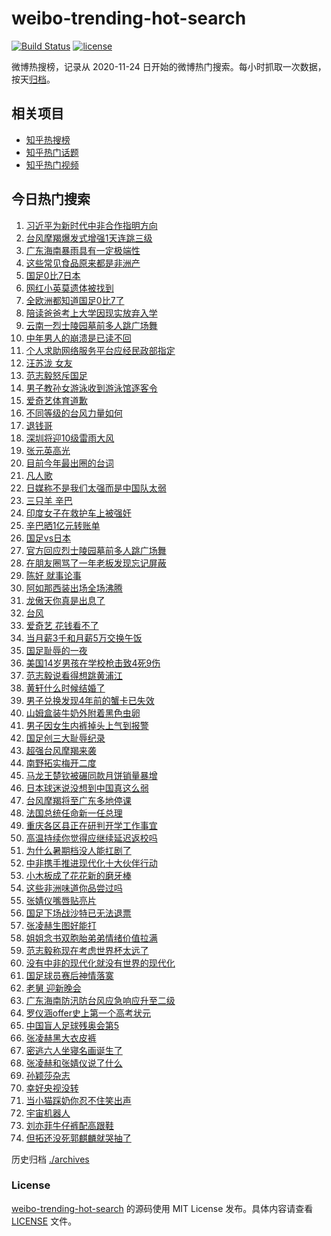 # weibo-trending-hot-search

[![Build Status](https://github.com/justjavac/weibo-trending-hot-search/workflows/ci/badge.svg?branch=master)](https://github.com/justjavac/weibo-trending-hot-search/actions)
[![license](https://img.shields.io/github/license/justjavac/weibo-trending-hot-search)](https://github.com/justjavac/weibo-trending-hot-search/blob/master/LICENSE)

微博热搜榜，记录从 2020-11-24 日开始的微博热门搜索。每小时抓取一次数据，按天[归档](./archives)。

## 相关项目

- [知乎热搜榜](https://github.com/justjavac/zhihu-trending-top-search)
- [知乎热门话题](https://github.com/justjavac/zhihu-trending-hot-questions)
- [知乎热门视频](https://github.com/justjavac/zhihu-trending-hot-video)

## 今日热门搜索

<!-- BEGIN -->
<!-- 最后更新时间 Fri Sep 06 2024 05:07:03 GMT+0800 (China Standard Time) -->

1. [习近平为新时代中非合作指明方向](https://s.weibo.com//weibo?q=%23%E4%B9%A0%E8%BF%91%E5%B9%B3%E4%B8%BA%E6%96%B0%E6%97%B6%E4%BB%A3%E4%B8%AD%E9%9D%9E%E5%90%88%E4%BD%9C%E6%8C%87%E6%98%8E%E6%96%B9%E5%90%91%23&Refer=new_time)
1. [台风摩羯爆发式增强1天连跳三级](https://s.weibo.com//weibo?q=%23%E5%8F%B0%E9%A3%8E%E6%91%A9%E7%BE%AF%E7%88%86%E5%8F%91%E5%BC%8F%E5%A2%9E%E5%BC%BA1%E5%A4%A9%E8%BF%9E%E8%B7%B3%E4%B8%89%E7%BA%A7%23&t=31&band_rank=1&Refer=top)
1. [广东海南暴雨具有一定极端性](https://s.weibo.com//weibo?q=%23%E5%B9%BF%E4%B8%9C%E6%B5%B7%E5%8D%97%E6%9A%B4%E9%9B%A8%E5%85%B7%E6%9C%89%E4%B8%80%E5%AE%9A%E6%9E%81%E7%AB%AF%E6%80%A7%23&t=31&band_rank=17&Refer=top)
1. [这些常见食品原来都是非洲产](https://s.weibo.com//weibo?q=%23%E8%BF%99%E4%BA%9B%E5%B8%B8%E8%A7%81%E9%A3%9F%E5%93%81%E5%8E%9F%E6%9D%A5%E9%83%BD%E6%98%AF%E9%9D%9E%E6%B4%B2%E4%BA%A7%23&t=31&band_rank=3&Refer=top)
1. [国足0比7日本](https://s.weibo.com//weibo?q=%23%E5%9B%BD%E8%B6%B30%E6%AF%947%E6%97%A5%E6%9C%AC%23&t=31&band_rank=4&Refer=top)
1. [网红小英莫遗体被找到](https://s.weibo.com//weibo?q=%23%E7%BD%91%E7%BA%A2%E5%B0%8F%E8%8B%B1%E8%8E%AB%E9%81%97%E4%BD%93%E8%A2%AB%E6%89%BE%E5%88%B0%23&t=31&band_rank=5&Refer=top)
1. [全欧洲都知道国足0比7了](https://s.weibo.com//weibo?q=%23%E5%85%A8%E6%AC%A7%E6%B4%B2%E9%83%BD%E7%9F%A5%E9%81%93%E5%9B%BD%E8%B6%B30%E6%AF%947%E4%BA%86%23&t=31&band_rank=6&Refer=top)
1. [陪读爸爸考上大学因现实放弃入学](https://s.weibo.com//weibo?q=%23%E9%99%AA%E8%AF%BB%E7%88%B8%E7%88%B8%E8%80%83%E4%B8%8A%E5%A4%A7%E5%AD%A6%E5%9B%A0%E7%8E%B0%E5%AE%9E%E6%94%BE%E5%BC%83%E5%85%A5%E5%AD%A6%23&t=31&band_rank=10&Refer=top)
1. [云南一烈士陵园墓前多人跳广场舞](https://s.weibo.com//weibo?q=%23%E4%BA%91%E5%8D%97%E4%B8%80%E7%83%88%E5%A3%AB%E9%99%B5%E5%9B%AD%E5%A2%93%E5%89%8D%E5%A4%9A%E4%BA%BA%E8%B7%B3%E5%B9%BF%E5%9C%BA%E8%88%9E%23&t=31&band_rank=8&Refer=top)
1. [中年男人的崩溃是已读不回](https://s.weibo.com//weibo?q=%E4%B8%AD%E5%B9%B4%E7%94%B7%E4%BA%BA%E7%9A%84%E5%B4%A9%E6%BA%83%E6%98%AF%E5%B7%B2%E8%AF%BB%E4%B8%8D%E5%9B%9E&t=31&band_rank=20&Refer=top)
1. [个人求助网络服务平台应经民政部指定](https://s.weibo.com//weibo?q=%23%E4%B8%AA%E4%BA%BA%E6%B1%82%E5%8A%A9%E7%BD%91%E7%BB%9C%E6%9C%8D%E5%8A%A1%E5%B9%B3%E5%8F%B0%E5%BA%94%E7%BB%8F%E6%B0%91%E6%94%BF%E9%83%A8%E6%8C%87%E5%AE%9A%23&t=31&band_rank=10&Refer=top)
1. [汪苏泷 女友](https://s.weibo.com//weibo?q=%E6%B1%AA%E8%8B%8F%E6%B3%B7%20%E5%A5%B3%E5%8F%8B&t=31&band_rank=11&Refer=top)
1. [范志毅怒斥国足](https://s.weibo.com//weibo?q=%23%E8%8C%83%E5%BF%97%E6%AF%85%E6%80%92%E6%96%A5%E5%9B%BD%E8%B6%B3%23&t=31&band_rank=14&Refer=top)
1. [男子教孙女游泳收到游泳馆逐客令](https://s.weibo.com//weibo?q=%23%E7%94%B7%E5%AD%90%E6%95%99%E5%AD%99%E5%A5%B3%E6%B8%B8%E6%B3%B3%E6%94%B6%E5%88%B0%E6%B8%B8%E6%B3%B3%E9%A6%86%E9%80%90%E5%AE%A2%E4%BB%A4%23&t=31&band_rank=25&Refer=top)
1. [爱奇艺体育道歉](https://s.weibo.com//weibo?q=%23%E7%88%B1%E5%A5%87%E8%89%BA%E4%BD%93%E8%82%B2%E9%81%93%E6%AD%89%23&t=31&band_rank=12&Refer=top)
1. [不同等级的台风力量如何](https://s.weibo.com//weibo?q=%23%E4%B8%8D%E5%90%8C%E7%AD%89%E7%BA%A7%E7%9A%84%E5%8F%B0%E9%A3%8E%E5%8A%9B%E9%87%8F%E5%A6%82%E4%BD%95%23&t=31&band_rank=35&Refer=top)
1. [退钱哥](https://s.weibo.com//weibo?q=%E9%80%80%E9%92%B1%E5%93%A5&t=31&band_rank=18&Refer=top)
1. [深圳将迎10级雷雨大风](https://s.weibo.com//weibo?q=%23%E6%B7%B1%E5%9C%B3%E5%B0%86%E8%BF%8E10%E7%BA%A7%E9%9B%B7%E9%9B%A8%E5%A4%A7%E9%A3%8E%23&t=31&band_rank=2&Refer=top)
1. [张元英高光](https://s.weibo.com//weibo?q=%23%E5%BC%A0%E5%85%83%E8%8B%B1%E9%AB%98%E5%85%89%23&t=31&band_rank=7&Refer=top)
1. [目前今年最出圈的台词](https://s.weibo.com//weibo?q=%E7%9B%AE%E5%89%8D%E4%BB%8A%E5%B9%B4%E6%9C%80%E5%87%BA%E5%9C%88%E7%9A%84%E5%8F%B0%E8%AF%8D&t=31&band_rank=9&Refer=top)
1. [凡人歌](https://s.weibo.com//weibo?q=%E5%87%A1%E4%BA%BA%E6%AD%8C&t=31&band_rank=41&Refer=top)
1. [日媒称不是我们太强而是中国队太弱](https://s.weibo.com//weibo?q=%23%E6%97%A5%E5%AA%92%E7%A7%B0%E4%B8%8D%E6%98%AF%E6%88%91%E4%BB%AC%E5%A4%AA%E5%BC%BA%E8%80%8C%E6%98%AF%E4%B8%AD%E5%9B%BD%E9%98%9F%E5%A4%AA%E5%BC%B1%23&t=31&band_rank=45&Refer=top)
1. [三只羊 辛巴](https://s.weibo.com//weibo?q=%E4%B8%89%E5%8F%AA%E7%BE%8A%20%E8%BE%9B%E5%B7%B4&t=31&band_rank=24&Refer=top)
1. [印度女子在救护车上被强奸](https://s.weibo.com//weibo?q=%23%E5%8D%B0%E5%BA%A6%E5%A5%B3%E5%AD%90%E5%9C%A8%E6%95%91%E6%8A%A4%E8%BD%A6%E4%B8%8A%E8%A2%AB%E5%BC%BA%E5%A5%B8%23&t=31&band_rank=26&Refer=top)
1. [辛巴晒1亿元转账单](https://s.weibo.com//weibo?q=%23%E8%BE%9B%E5%B7%B4%E6%99%921%E4%BA%BF%E5%85%83%E8%BD%AC%E8%B4%A6%E5%8D%95%23&t=31&band_rank=22&Refer=top)
1. [国足vs日本](https://s.weibo.com//weibo?q=%23%E5%9B%BD%E8%B6%B3vs%E6%97%A5%E6%9C%AC%23&t=31&band_rank=32&Refer=top)
1. [官方回应烈士陵园墓前多人跳广场舞](https://s.weibo.com//weibo?q=%23%E5%AE%98%E6%96%B9%E5%9B%9E%E5%BA%94%E7%83%88%E5%A3%AB%E9%99%B5%E5%9B%AD%E5%A2%93%E5%89%8D%E5%A4%9A%E4%BA%BA%E8%B7%B3%E5%B9%BF%E5%9C%BA%E8%88%9E%23&t=31&band_rank=13&Refer=top)
1. [在朋友圈骂了一年老板发现忘记屏蔽](https://s.weibo.com//weibo?q=%E5%9C%A8%E6%9C%8B%E5%8F%8B%E5%9C%88%E9%AA%82%E4%BA%86%E4%B8%80%E5%B9%B4%E8%80%81%E6%9D%BF%E5%8F%91%E7%8E%B0%E5%BF%98%E8%AE%B0%E5%B1%8F%E8%94%BD&t=31&band_rank=23&Refer=top)
1. [陈好 就事论事](https://s.weibo.com//weibo?q=%E9%99%88%E5%A5%BD%20%E5%B0%B1%E4%BA%8B%E8%AE%BA%E4%BA%8B&t=31&band_rank=40&Refer=top)
1. [阿如那西装出场全场沸腾](https://s.weibo.com//weibo?q=%E9%98%BF%E5%A6%82%E9%82%A3%E8%A5%BF%E8%A3%85%E5%87%BA%E5%9C%BA%E5%85%A8%E5%9C%BA%E6%B2%B8%E8%85%BE&t=31&band_rank=19&Refer=top)
1. [龙傲天你真是出息了](https://s.weibo.com//weibo?q=%E9%BE%99%E5%82%B2%E5%A4%A9%E4%BD%A0%E7%9C%9F%E6%98%AF%E5%87%BA%E6%81%AF%E4%BA%86&t=31&band_rank=48&Refer=top)
1. [台风](https://s.weibo.com//weibo?q=%E5%8F%B0%E9%A3%8E&t=31&band_rank=15&Refer=top)
1. [爱奇艺 花钱看不了](https://s.weibo.com//weibo?q=%E7%88%B1%E5%A5%87%E8%89%BA%20%E8%8A%B1%E9%92%B1%E7%9C%8B%E4%B8%8D%E4%BA%86&t=31&band_rank=27&Refer=top)
1. [当月薪3千和月薪5万交换午饭](https://s.weibo.com//weibo?q=%E5%BD%93%E6%9C%88%E8%96%AA3%E5%8D%83%E5%92%8C%E6%9C%88%E8%96%AA5%E4%B8%87%E4%BA%A4%E6%8D%A2%E5%8D%88%E9%A5%AD&t=31&band_rank=32&Refer=top)
1. [国足耻辱的一夜](https://s.weibo.com//weibo?q=%E5%9B%BD%E8%B6%B3%E8%80%BB%E8%BE%B1%E7%9A%84%E4%B8%80%E5%A4%9C&t=31&band_rank=48&Refer=top)
1. [美国14岁男孩在学校枪击致4死9伤](https://s.weibo.com//weibo?q=%23%E7%BE%8E%E5%9B%BD14%E5%B2%81%E7%94%B7%E5%AD%A9%E5%9C%A8%E5%AD%A6%E6%A0%A1%E6%9E%AA%E5%87%BB%E8%87%B44%E6%AD%BB9%E4%BC%A4%23&t=31&band_rank=34&Refer=top)
1. [范志毅说看得想跳黄浦江](https://s.weibo.com//weibo?q=%23%E8%8C%83%E5%BF%97%E6%AF%85%E8%AF%B4%E7%9C%8B%E5%BE%97%E6%83%B3%E8%B7%B3%E9%BB%84%E6%B5%A6%E6%B1%9F%23&t=31&band_rank=47&Refer=top)
1. [黄轩什么时候结婚了](https://s.weibo.com//weibo?q=%E9%BB%84%E8%BD%A9%E4%BB%80%E4%B9%88%E6%97%B6%E5%80%99%E7%BB%93%E5%A9%9A%E4%BA%86&t=31&band_rank=17&Refer=top)
1. [男子兑换发现4年前的蟹卡已失效](https://s.weibo.com//weibo?q=%23%E7%94%B7%E5%AD%90%E5%85%91%E6%8D%A2%E5%8F%91%E7%8E%B04%E5%B9%B4%E5%89%8D%E7%9A%84%E8%9F%B9%E5%8D%A1%E5%B7%B2%E5%A4%B1%E6%95%88%23&t=31&band_rank=37&Refer=top)
1. [山姆盒装牛奶外附着黑色虫卵](https://s.weibo.com//weibo?q=%23%E5%B1%B1%E5%A7%86%E7%9B%92%E8%A3%85%E7%89%9B%E5%A5%B6%E5%A4%96%E9%99%84%E7%9D%80%E9%BB%91%E8%89%B2%E8%99%AB%E5%8D%B5%23&t=31&band_rank=42&Refer=top)
1. [男子因女生内裤掉头上气到报警](https://s.weibo.com//weibo?q=%23%E7%94%B7%E5%AD%90%E5%9B%A0%E5%A5%B3%E7%94%9F%E5%86%85%E8%A3%A4%E6%8E%89%E5%A4%B4%E4%B8%8A%E6%B0%94%E5%88%B0%E6%8A%A5%E8%AD%A6%23&t=31&band_rank=33&Refer=top)
1. [国足创三大耻辱纪录](https://s.weibo.com//weibo?q=%23%E5%9B%BD%E8%B6%B3%E5%88%9B%E4%B8%89%E5%A4%A7%E8%80%BB%E8%BE%B1%E7%BA%AA%E5%BD%95%23&t=31&band_rank=16&Refer=top)
1. [超强台风摩羯来袭](https://s.weibo.com//weibo?q=%23%E8%B6%85%E5%BC%BA%E5%8F%B0%E9%A3%8E%E6%91%A9%E7%BE%AF%E6%9D%A5%E8%A2%AD%23&t=31&band_rank=42&Refer=top)
1. [南野拓实梅开二度](https://s.weibo.com//weibo?q=%23%E5%8D%97%E9%87%8E%E6%8B%93%E5%AE%9E%E6%A2%85%E5%BC%80%E4%BA%8C%E5%BA%A6%23&t=31&band_rank=36&Refer=top)
1. [马龙王楚钦被碾同款月饼销量暴增](https://s.weibo.com//weibo?q=%23%E9%A9%AC%E9%BE%99%E7%8E%8B%E6%A5%9A%E9%92%A6%E8%A2%AB%E7%A2%BE%E5%90%8C%E6%AC%BE%E6%9C%88%E9%A5%BC%E9%94%80%E9%87%8F%E6%9A%B4%E5%A2%9E%23&t=31&band_rank=39&Refer=top)
1. [日本球迷说没想到中国真这么弱](https://s.weibo.com//weibo?q=%23%E6%97%A5%E6%9C%AC%E7%90%83%E8%BF%B7%E8%AF%B4%E6%B2%A1%E6%83%B3%E5%88%B0%E4%B8%AD%E5%9B%BD%E7%9C%9F%E8%BF%99%E4%B9%88%E5%BC%B1%23&t=31&band_rank=34&Refer=top)
1. [台风摩羯将至广东多地停课](https://s.weibo.com//weibo?q=%23%E5%8F%B0%E9%A3%8E%E6%91%A9%E7%BE%AF%E5%B0%86%E8%87%B3%E5%B9%BF%E4%B8%9C%E5%A4%9A%E5%9C%B0%E5%81%9C%E8%AF%BE%23&t=31&band_rank=10&Refer=top)
1. [法国总统任命新一任总理](https://s.weibo.com//weibo?q=%23%E6%B3%95%E5%9B%BD%E6%80%BB%E7%BB%9F%E4%BB%BB%E5%91%BD%E6%96%B0%E4%B8%80%E4%BB%BB%E6%80%BB%E7%90%86%23&t=31&band_rank=47&Refer=top)
1. [重庆各区县正在研判开学工作事宜](https://s.weibo.com//weibo?q=%23%E9%87%8D%E5%BA%86%E5%90%84%E5%8C%BA%E5%8E%BF%E6%AD%A3%E5%9C%A8%E7%A0%94%E5%88%A4%E5%BC%80%E5%AD%A6%E5%B7%A5%E4%BD%9C%E4%BA%8B%E5%AE%9C%23&t=31&band_rank=46&Refer=top)
1. [高温持续你觉得应继续延迟返校吗](https://s.weibo.com//weibo?q=%23%E9%AB%98%E6%B8%A9%E6%8C%81%E7%BB%AD%E4%BD%A0%E8%A7%89%E5%BE%97%E5%BA%94%E7%BB%A7%E7%BB%AD%E5%BB%B6%E8%BF%9F%E8%BF%94%E6%A0%A1%E5%90%97%23&t=31&band_rank=26&Refer=top)
1. [为什么暑期档没人能扛剧了](https://s.weibo.com//weibo?q=%23%E4%B8%BA%E4%BB%80%E4%B9%88%E6%9A%91%E6%9C%9F%E6%A1%A3%E6%B2%A1%E4%BA%BA%E8%83%BD%E6%89%9B%E5%89%A7%E4%BA%86%23&t=31&band_rank=40&Refer=top)
1. [中非携手推进现代化十大伙伴行动](https://s.weibo.com//weibo?q=%23%E4%B8%AD%E9%9D%9E%E6%90%BA%E6%89%8B%E6%8E%A8%E8%BF%9B%E7%8E%B0%E4%BB%A3%E5%8C%96%E5%8D%81%E5%A4%A7%E4%BC%99%E4%BC%B4%E8%A1%8C%E5%8A%A8%23&Refer=new_time)
1. [小木板成了花花新的磨牙棒](https://s.weibo.com//weibo?q=%23%E5%B0%8F%E6%9C%A8%E6%9D%BF%E6%88%90%E4%BA%86%E8%8A%B1%E8%8A%B1%E6%96%B0%E7%9A%84%E7%A3%A8%E7%89%99%E6%A3%92%23&t=31&band_rank=24&Refer=top)
1. [这些非洲味道你品尝过吗](https://s.weibo.com//weibo?q=%23%E8%BF%99%E4%BA%9B%E9%9D%9E%E6%B4%B2%E5%91%B3%E9%81%93%E4%BD%A0%E5%93%81%E5%B0%9D%E8%BF%87%E5%90%97%23&t=31&band_rank=25&Refer=top)
1. [张婧仪嘴唇贴亮片](https://s.weibo.com//weibo?q=%23%E5%BC%A0%E5%A9%A7%E4%BB%AA%E5%98%B4%E5%94%87%E8%B4%B4%E4%BA%AE%E7%89%87%23&t=31&band_rank=43&Refer=top)
1. [国足下场战沙特已无法退票](https://s.weibo.com//weibo?q=%23%E5%9B%BD%E8%B6%B3%E4%B8%8B%E5%9C%BA%E6%88%98%E6%B2%99%E7%89%B9%E5%B7%B2%E6%97%A0%E6%B3%95%E9%80%80%E7%A5%A8%23&t=31&band_rank=43&Refer=top)
1. [张凌赫生图好能打](https://s.weibo.com//weibo?q=%23%E5%BC%A0%E5%87%8C%E8%B5%AB%E7%94%9F%E5%9B%BE%E5%A5%BD%E8%83%BD%E6%89%93%23&t=31&band_rank=28&Refer=top)
1. [姐姐念书双胞胎弟弟情绪价值拉满](https://s.weibo.com//weibo?q=%23%E5%A7%90%E5%A7%90%E5%BF%B5%E4%B9%A6%E5%8F%8C%E8%83%9E%E8%83%8E%E5%BC%9F%E5%BC%9F%E6%83%85%E7%BB%AA%E4%BB%B7%E5%80%BC%E6%8B%89%E6%BB%A1%23&t=31&band_rank=21&Refer=top)
1. [范志毅称现在考虑世界杯太远了](https://s.weibo.com//weibo?q=%23%E8%8C%83%E5%BF%97%E6%AF%85%E7%A7%B0%E7%8E%B0%E5%9C%A8%E8%80%83%E8%99%91%E4%B8%96%E7%95%8C%E6%9D%AF%E5%A4%AA%E8%BF%9C%E4%BA%86%23&t=31&band_rank=41&Refer=top)
1. [没有中非的现代化就没有世界的现代化](https://s.weibo.com//weibo?q=%23%E6%B2%A1%E6%9C%89%E4%B8%AD%E9%9D%9E%E7%9A%84%E7%8E%B0%E4%BB%A3%E5%8C%96%E5%B0%B1%E6%B2%A1%E6%9C%89%E4%B8%96%E7%95%8C%E7%9A%84%E7%8E%B0%E4%BB%A3%E5%8C%96%23&Refer=new_time)
1. [国足球员赛后神情落寞](https://s.weibo.com//weibo?q=%23%E5%9B%BD%E8%B6%B3%E7%90%83%E5%91%98%E8%B5%9B%E5%90%8E%E7%A5%9E%E6%83%85%E8%90%BD%E5%AF%9E%23&t=31&band_rank=49&Refer=top)
1. [老舅 迎新晚会](https://s.weibo.com//weibo?q=%E8%80%81%E8%88%85%20%E8%BF%8E%E6%96%B0%E6%99%9A%E4%BC%9A&t=31&band_rank=39&Refer=top)
1. [广东海南防汛防台风应急响应升至二级](https://s.weibo.com//weibo?q=%23%E5%B9%BF%E4%B8%9C%E6%B5%B7%E5%8D%97%E9%98%B2%E6%B1%9B%E9%98%B2%E5%8F%B0%E9%A3%8E%E5%BA%94%E6%80%A5%E5%93%8D%E5%BA%94%E5%8D%87%E8%87%B3%E4%BA%8C%E7%BA%A7%23&t=31&band_rank=10&Refer=top)
1. [罗仪涵offer史上第一个高考状元](https://s.weibo.com//weibo?q=%E7%BD%97%E4%BB%AA%E6%B6%B5offer%E5%8F%B2%E4%B8%8A%E7%AC%AC%E4%B8%80%E4%B8%AA%E9%AB%98%E8%80%83%E7%8A%B6%E5%85%83&t=31&band_rank=30&Refer=top)
1. [中国盲人足球残奥会第5](https://s.weibo.com//weibo?q=%23%E4%B8%AD%E5%9B%BD%E7%9B%B2%E4%BA%BA%E8%B6%B3%E7%90%83%E6%AE%8B%E5%A5%A5%E4%BC%9A%E7%AC%AC5%23&t=31&band_rank=35&Refer=top)
1. [张凌赫黑大衣皮裤](https://s.weibo.com//weibo?q=%23%E5%BC%A0%E5%87%8C%E8%B5%AB%E9%BB%91%E5%A4%A7%E8%A1%A3%E7%9A%AE%E8%A3%A4%23&t=31&band_rank=47&Refer=top)
1. [密逃六人坐寝名画诞生了](https://s.weibo.com//weibo?q=%E5%AF%86%E9%80%83%E5%85%AD%E4%BA%BA%E5%9D%90%E5%AF%9D%E5%90%8D%E7%94%BB%E8%AF%9E%E7%94%9F%E4%BA%86&t=31&band_rank=29&Refer=top)
1. [张凌赫和张婧仪说了什么](https://s.weibo.com//weibo?q=%23%E5%BC%A0%E5%87%8C%E8%B5%AB%E5%92%8C%E5%BC%A0%E5%A9%A7%E4%BB%AA%E8%AF%B4%E4%BA%86%E4%BB%80%E4%B9%88%23&t=31&band_rank=21&Refer=top)
1. [孙颖莎杂志](https://s.weibo.com//weibo?q=%E5%AD%99%E9%A2%96%E8%8E%8E%E6%9D%82%E5%BF%97&t=31&band_rank=31&Refer=top)
1. [幸好央视没转](https://s.weibo.com//weibo?q=%23%E5%B9%B8%E5%A5%BD%E5%A4%AE%E8%A7%86%E6%B2%A1%E8%BD%AC%23&t=31&band_rank=38&Refer=top)
1. [当小猫踩奶你忍不住笑出声](https://s.weibo.com//weibo?q=%E5%BD%93%E5%B0%8F%E7%8C%AB%E8%B8%A9%E5%A5%B6%E4%BD%A0%E5%BF%8D%E4%B8%8D%E4%BD%8F%E7%AC%91%E5%87%BA%E5%A3%B0&t=31&band_rank=44&Refer=top)
1. [宇宙机器人](https://s.weibo.com//weibo?q=%23%E5%AE%87%E5%AE%99%E6%9C%BA%E5%99%A8%E4%BA%BA%23&t=31&band_rank=46&Refer=top)
1. [刘亦菲牛仔裤配高跟鞋](https://s.weibo.com//weibo?q=%23%E5%88%98%E4%BA%A6%E8%8F%B2%E7%89%9B%E4%BB%94%E8%A3%A4%E9%85%8D%E9%AB%98%E8%B7%9F%E9%9E%8B%23&t=31&band_rank=48&Refer=top)
1. [但拓还没死郭麒麟就哭抽了](https://s.weibo.com//weibo?q=%E4%BD%86%E6%8B%93%E8%BF%98%E6%B2%A1%E6%AD%BB%E9%83%AD%E9%BA%92%E9%BA%9F%E5%B0%B1%E5%93%AD%E6%8A%BD%E4%BA%86&t=31&band_rank=50&Refer=top)

<!-- END -->

历史归档 [./archives](./archives)

### License

[weibo-trending-hot-search](https://github.com/justjavac/weibo-trending-hot-search) 的源码使用 MIT License
发布。具体内容请查看 [LICENSE](./LICENSE) 文件。
